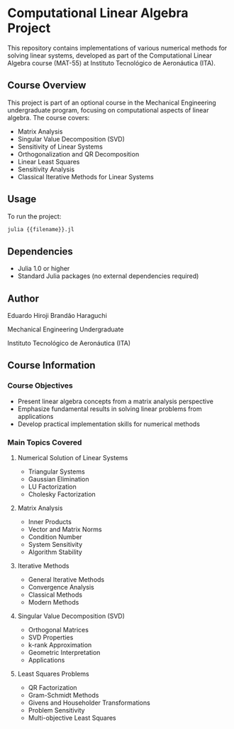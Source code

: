 # Computational Linear Algebra Project

This repository contains implementations of various numerical methods for solving linear systems, developed as part of the Computational Linear Algebra course (MAT-55) at Instituto Tecnológico de Aeronáutica (ITA).

## Course Overview

This project is part of an optional course in the Mechanical Engineering undergraduate program, focusing on computational aspects of linear algebra. The course covers:

- Matrix Analysis
- Singular Value Decomposition (SVD)
- Sensitivity of Linear Systems
- Orthogonalization and QR Decomposition
- Linear Least Squares
- Sensitivity Analysis
- Classical Iterative Methods for Linear Systems

## Usage

To run the project:

```julia
julia {{filename}}.jl
```

## Dependencies

- Julia 1.0 or higher
- Standard Julia packages (no external dependencies required)

## Author

Eduardo Hiroji Brandão Haraguchi

Mechanical Engineering Undergraduate

Instituto Tecnológico de Aeronáutica (ITA)

## Course Information

### Course Objectives
- Present linear algebra concepts from a matrix analysis perspective
- Emphasize fundamental results in solving linear problems from applications
- Develop practical implementation skills for numerical methods

### Main Topics Covered
1. Numerical Solution of Linear Systems
   - Triangular Systems
   - Gaussian Elimination
   - LU Factorization
   - Cholesky Factorization

2. Matrix Analysis
   - Inner Products
   - Vector and Matrix Norms
   - Condition Number
   - System Sensitivity
   - Algorithm Stability

3. Iterative Methods
   - General Iterative Methods
   - Convergence Analysis
   - Classical Methods
   - Modern Methods

4. Singular Value Decomposition (SVD)
   - Orthogonal Matrices
   - SVD Properties
   - k-rank Approximation
   - Geometric Interpretation
   - Applications

5. Least Squares Problems
   - QR Factorization
   - Gram-Schmidt Methods
   - Givens and Householder Transformations
   - Problem Sensitivity
   - Multi-objective Least Squares
